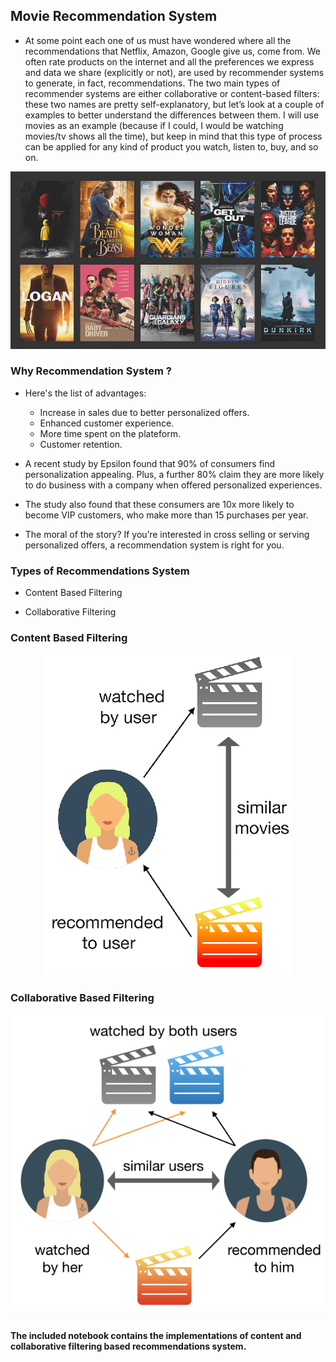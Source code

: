 ## Movie Recommendation System

* At some point each one of us must have wondered where all the recommendations that Netflix, Amazon, Google give us, come from. We often rate products on the internet and all the preferences we express and data we share (explicitly or not), are used by recommender systems to generate, in fact, recommendations. The two main types of recommender systems are either collaborative or content-based filters: these two names are pretty self-explanatory, but let’s look at a couple of examples to better understand the differences between them. I will use movies as an example (because if I could, I would be watching movies/tv shows all the time), but keep in mind that this type of process can be applied for any kind of product you watch, listen to, buy, and so on.

![](images/movie.png)

### Why Recommendation System ?

* Here's the list of advantages:
    * Increase in sales due to better personalized offers.
    * Enhanced customer experience.
    * More time spent on the plateform.
    * Customer retention.

* A recent study by Epsilon found that 90% of consumers find personalization appealing. Plus, a further 80% claim they are more likely to do business with a company when offered personalized experiences.

* The study also found that these consumers are 10x more likely to become VIP customers, who make more than 15 purchases per year.

* The moral of the story? If you’re interested in cross selling or serving personalized offers, a recommendation system is right for you.

### Types of Recommendations System

* Content Based Filtering

* Collaborative Filtering

### Content Based Filtering

<p align="center"> 
<img src="images/cn.png">
</p>

### Collaborative Based Filtering

<p align="center"> 
<img src="images/coll.png">
</p>

#### The included notebook contains the implementations of content and collaborative filtering based recommendations system.
